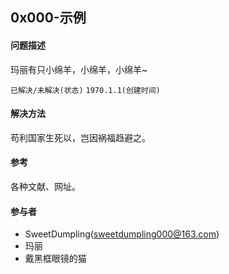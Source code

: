 ## 0x000-示例

#### 问题描述

玛丽有只小绵羊，小绵羊，小绵羊~

 `已解决/未解决(状态)`  `1970.1.1(创建时间)` 

#### 解决方法

苟利国家生死以，岂因祸福趋避之。

#### 参考

各种文献、网址。

#### 参与者

- SweetDumpling(<sweetdumpling000@163.com>)
- 玛丽
- 戴黑框眼镜的猫

